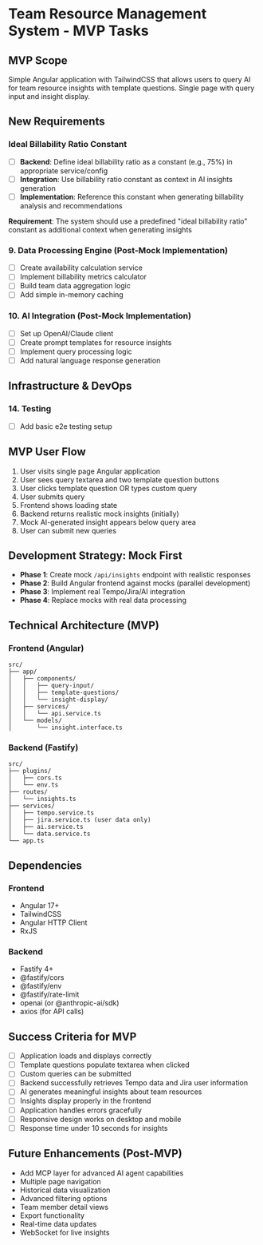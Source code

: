 # Team Resource Management System - MVP Tasks

## MVP Scope

Simple Angular application with TailwindCSS that allows users to query AI for team resource insights with template questions. Single page with query input and insight display.

## New Requirements

### Ideal Billability Ratio Constant

- [ ] **Backend**: Define ideal billability ratio as a constant (e.g., 75%) in appropriate service/config
- [ ] **Integration**: Use billability ratio constant as context in AI insights generation
- [ ] **Implementation**: Reference this constant when generating billability analysis and recommendations

**Requirement**: The system should use a predefined "ideal billability ratio" constant as additional context when generating insights


### 9. Data Processing Engine (Post-Mock Implementation)

- [ ] Create availability calculation service
- [ ] Implement billability metrics calculator
- [ ] Build team data aggregation logic
- [ ] Add simple in-memory caching

### 10. AI Integration (Post-Mock Implementation)

- [ ] Set up OpenAI/Claude client
- [ ] Create prompt templates for resource insights
- [ ] Implement query processing logic
- [ ] Add natural language response generation

## Infrastructure & DevOps

### 14. Testing
- [ ] Add basic e2e testing setup


## MVP User Flow

1. User visits single page Angular application
2. User sees query textarea and two template question buttons
3. User clicks template question OR types custom query
4. User submits query
5. Frontend shows loading state
6. Backend returns realistic mock insights (initially)
7. Mock AI-generated insight appears below query area
8. User can submit new queries

## Development Strategy: Mock First

- **Phase 1**: Create mock `/api/insights` endpoint with realistic responses
- **Phase 2**: Build Angular frontend against mocks (parallel development)
- **Phase 3**: Implement real Tempo/Jira/AI integration
- **Phase 4**: Replace mocks with real data processing

## Technical Architecture (MVP)

### Frontend (Angular)

```
src/
├── app/
│   ├── components/
│   │   ├── query-input/
│   │   ├── template-questions/
│   │   └── insight-display/
│   ├── services/
│   │   └── api.service.ts
│   └── models/
│       └── insight.interface.ts
```

### Backend (Fastify)

```
src/
├── plugins/
│   ├── cors.ts
│   └── env.ts
├── routes/
│   └── insights.ts
├── services/
│   ├── tempo.service.ts
│   ├── jira.service.ts (user data only)
│   ├── ai.service.ts
│   └── data.service.ts
└── app.ts
```

## Dependencies

### Frontend

- Angular 17+
- TailwindCSS
- Angular HTTP Client
- RxJS

### Backend

- Fastify 4+
- @fastify/cors
- @fastify/env
- @fastify/rate-limit
- openai (or @anthropic-ai/sdk)
- axios (for API calls)

## Success Criteria for MVP

- [ ] Application loads and displays correctly
- [ ] Template questions populate textarea when clicked
- [ ] Custom queries can be submitted
- [ ] Backend successfully retrieves Tempo data and Jira user information
- [ ] AI generates meaningful insights about team resources
- [ ] Insights display properly in the frontend
- [ ] Application handles errors gracefully
- [ ] Responsive design works on desktop and mobile
- [ ] Response time under 10 seconds for insights

## Future Enhancements (Post-MVP)

- Add MCP layer for advanced AI agent capabilities
- Multiple page navigation
- Historical data visualization
- Advanced filtering options
- Team member detail views
- Export functionality
- Real-time data updates
- WebSocket for live insights
